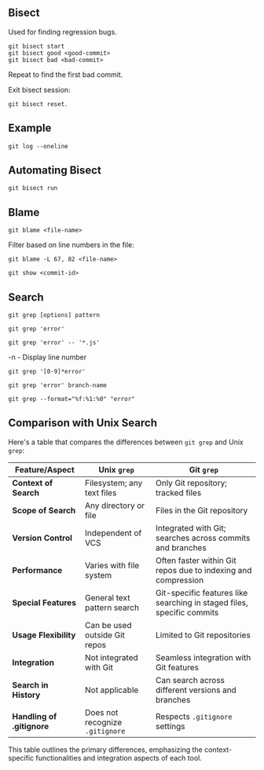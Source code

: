 ## Bisect

Used for finding regression bugs.

```
git bisect start
git bisect good <good-commit>
git bisect bad <bad-commit>
```

Repeat to find the first bad commit. 

Exit bisect session:

```
git bisect reset. 
```

## Example

```
git log --oneline
```

## Automating Bisect

```
git bisect run
```

## Blame

```
git blame <file-name>
```

Filter based on line numbers in the file:

```
git blame -L 67, 82 <file-name>
```

```
git show <commit-id>
```

## Search

```
git grep [options] pattern
```

```
git grep 'error'
```

```
git grep 'error' -- '*.js'
```

-n - Display line number

```
git grep '[0-9]*error'
```

```
git grep 'error' branch-name
```

```
git grep --format="%f:%1:%0" "error"
```

## Comparison with Unix Search

Here's a table that compares the differences between `git grep` and Unix `grep`:

| Feature/Aspect            | Unix `grep`                       | Git `grep`                                 |
|---------------------------|-----------------------------------|--------------------------------------------|
| **Context of Search**     | Filesystem; any text files        | Only Git repository; tracked files         |
| **Scope of Search**       | Any directory or file             | Files in the Git repository                |
| **Version Control**       | Independent of VCS                | Integrated with Git; searches across commits and branches |
| **Performance**           | Varies with file system           | Often faster within Git repos due to indexing and compression |
| **Special Features**      | General text pattern search       | Git-specific features like searching in staged files, specific commits |
| **Usage Flexibility**     | Can be used outside Git repos     | Limited to Git repositories                |
| **Integration**           | Not integrated with Git           | Seamless integration with Git features    |
| **Search in History**     | Not applicable                    | Can search across different versions and branches |
| **Handling of .gitignore**| Does not recognize `.gitignore`   | Respects `.gitignore` settings             |

This table outlines the primary differences, emphasizing the context-specific functionalities and integration aspects of each tool.
